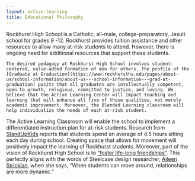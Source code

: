 ```yaml
---
layout: active-learning
title: Educational Philosophy
---
```


Rockhurst High School is a Catholic, all-male, college-preparatory, Jesuit school for grades 9 -12. Rockhurst provides tuition assistance and other resources to allow many at-risk students to attend. However, there is ongoing need for additional resources that support these students. 

	The desired pedagogy at Rockhurst High School involves student-centered, value-added formation of men for others. The profile of the [Graduate at Graduation](https://www.rockhursths.edu/pages/about-us/school-information/about-us---school-information---grad-at-graduation) posits that all graduates are intellectually competent, open to growth, religious, committed to justice, and loving. We believe that the Active Learning Center will impact teaching and learning that will enhance all five of those qualities, not merely academic improvement. Moreover, the Blended Learning classroom will help individualize the needs of each at-risk student.

The Active Learning Classroom will enable the school to implement a differentiated instruction plan for at-risk students. Research from [StandUpKids](http://standupkids.org/wp-content/uploads/2015/04/Letter-Size-Sitting.pdf) reports that students spend an average of 4.5 hours sitting each day during school. Creating space that allows for movement will positively impact the learning of Rockhurst students. Moreover, part of the vision of Rockhurst High School is to [“foster life-long friendships”](https://www.rockhursths.edu/pages/about-us/school-information/about-us---school-information---mission-and-vision). This perfectly aligns with the words of Steelcase design researcher, [Aileen Stricklan](http://www.steelcase.com/insights/case-studies/clintondale-high-school/), when she says, “When students can move around, relationships are more dynamic.”
